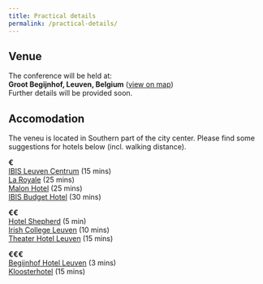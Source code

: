 ```yaml
---
title: Practical details
permalink: /practical-details/
---
```


## Venue
The conference will be held at:  
**Groot Begijnhof, Leuven, Belgium** ([view on map](https://maps.app.goo.gl/ajwLvHic5te59d6G9))  
Further details will be provided soon.

## Accomodation
The veneu is located in Southern part of the city center. Please find some suggestions for hotels below (incl. walking distance).

**€**  
[IBIS Leuven Centrum](https://all.accor.com/hotel/1457/index.en.shtml) (15 mins)  
[La Royale](https://lodge-hotels.be/en/hotels/b/la-royale-leuven) (25 mins)  
[Malon Hotel](https://reservations.cubilis.eu/malon-hotel-leuven?Language=en-GB) (25 mins)  
[IBIS Budget Hotel](https://all.accor.com/hotel/6682/index.en.shtml) (30 mins)  

**€€**  
[Hotel Shepherd](https://lodge-hotels.be/en/hotels/b/the-shepherd-leuven) (5 min)  
[Irish College Leuven](https://reservations.cubilis.eu/be/the-leuven-institute-for-ireland-in-europe-leuven?Language=en-GB) (10 mins)  
[Theater Hotel Leuven](https://lodge-hotels.be/en/hotels/b/theater-hotel-leuven) (15 mins)  

**€€€**  
[Begijnhof Hotel Leuven](https://bchotel.be/en/home-2/) (3 mins)  
[Kloosterhotel](https://www.martinshotels.com/en/page/martins-klooster/martins-klooster-4-hotel-louvain-official-website.11057.html) (15 mins)  
